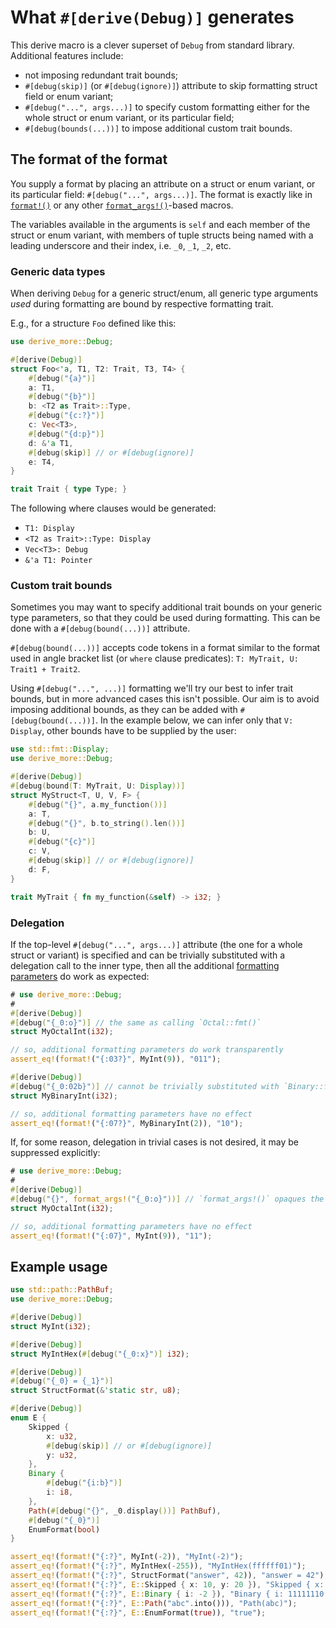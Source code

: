 # What `#[derive(Debug)]` generates

This derive macro is a clever superset of `Debug` from standard library. Additional features include:
- not imposing redundant trait bounds;
- `#[debug(skip)]` (or `#[debug(ignore)]`) attribute to skip formatting struct field or enum variant;
- `#[debug("...", args...)]` to specify custom formatting either for the whole struct or enum variant, or its particular field;
- `#[debug(bounds(...))]` to impose additional custom trait bounds.




## The format of the format

You supply a format by placing an attribute on a struct or enum variant, or its particular field:
`#[debug("...", args...)]`. The format is exactly like in [`format!()`] or any other [`format_args!()`]-based macros.

The variables available in the arguments is `self` and each member of the struct or enum variant, with members of tuple
structs being named with a leading underscore and their index, i.e. `_0`, `_1`, `_2`, etc.


### Generic data types

When deriving `Debug` for a generic struct/enum, all generic type arguments _used_ during formatting
are bound by respective formatting trait.

E.g., for a structure `Foo` defined like this:
```rust
use derive_more::Debug;

#[derive(Debug)]
struct Foo<'a, T1, T2: Trait, T3, T4> {
    #[debug("{a}")]
    a: T1,
    #[debug("{b}")]
    b: <T2 as Trait>::Type,
    #[debug("{c:?}")]
    c: Vec<T3>,
    #[debug("{d:p}")]
    d: &'a T1,
    #[debug(skip)] // or #[debug(ignore)]
    e: T4,
}

trait Trait { type Type; }
```

The following where clauses would be generated:
- `T1: Display`
- `<T2 as Trait>::Type: Display`
- `Vec<T3>: Debug`
- `&'a T1: Pointer`


### Custom trait bounds

Sometimes you may want to specify additional trait bounds on your generic type parameters, so that they could be used
during formatting. This can be done with a `#[debug(bound(...))]` attribute.

`#[debug(bound(...))]` accepts code tokens in a format similar to the format used in angle bracket list (or `where`
clause predicates): `T: MyTrait, U: Trait1 + Trait2`.

Using `#[debug("...", ...)]` formatting we'll try our best to infer trait bounds, but in more advanced cases this isn't
possible. Our aim is to avoid imposing additional bounds, as they can be added with `#[debug(bound(...))]`.
In the example below, we can infer only that `V: Display`, other bounds have to be supplied by the user:

```rust
use std::fmt::Display;
use derive_more::Debug;

#[derive(Debug)]
#[debug(bound(T: MyTrait, U: Display))]
struct MyStruct<T, U, V, F> {
    #[debug("{}", a.my_function())]
    a: T,
    #[debug("{}", b.to_string().len())]
    b: U,
    #[debug("{c}")]
    c: V,
    #[debug(skip)] // or #[debug(ignore)]
    d: F,
}

trait MyTrait { fn my_function(&self) -> i32; }
```


### Delegation

If the top-level `#[debug("...", args...)]` attribute (the one for a whole struct or variant) is specified
and can be trivially substituted with a delegation call to the inner type, then all the additional
[formatting parameters][1] do work as expected:
```rust
# use derive_more::Debug;
#
#[derive(Debug)]
#[debug("{_0:o}")] // the same as calling `Octal::fmt()`
struct MyOctalInt(i32);

// so, additional formatting parameters do work transparently
assert_eq!(format!("{:03?}", MyInt(9)), "011");

#[derive(Debug)]
#[debug("{_0:02b}")] // cannot be trivially substituted with `Binary::fmt()`
struct MyBinaryInt(i32);

// so, additional formatting parameters have no effect
assert_eq!(format!("{:07?}", MyBinaryInt(2)), "10");
```

If, for some reason, delegation in trivial cases is not desired, it may be suppressed explicitly:
```rust
# use derive_more::Debug;
#
#[derive(Debug)]
#[debug("{}", format_args!("{_0:o}"))] // `format_args!()` opaques the inner type
struct MyOctalInt(i32);

// so, additional formatting parameters have no effect
assert_eq!(format!("{:07}", MyInt(9)), "11");
```




## Example usage

```rust
use std::path::PathBuf;
use derive_more::Debug;

#[derive(Debug)]
struct MyInt(i32);

#[derive(Debug)]
struct MyIntHex(#[debug("{_0:x}")] i32);

#[derive(Debug)]
#[debug("{_0} = {_1}")]
struct StructFormat(&'static str, u8);

#[derive(Debug)]
enum E {
    Skipped {
        x: u32,
        #[debug(skip)] // or #[debug(ignore)]
        y: u32,
    },
    Binary {
        #[debug("{i:b}")]
        i: i8,
    },
    Path(#[debug("{}", _0.display())] PathBuf),
    #[debug("{_0}")]
    EnumFormat(bool)
}

assert_eq!(format!("{:?}", MyInt(-2)), "MyInt(-2)");
assert_eq!(format!("{:?}", MyIntHex(-255)), "MyIntHex(ffffff01)");
assert_eq!(format!("{:?}", StructFormat("answer", 42)), "answer = 42");
assert_eq!(format!("{:?}", E::Skipped { x: 10, y: 20 }), "Skipped { x: 10, .. }");
assert_eq!(format!("{:?}", E::Binary { i: -2 }), "Binary { i: 11111110 }");
assert_eq!(format!("{:?}", E::Path("abc".into())), "Path(abc)");
assert_eq!(format!("{:?}", E::EnumFormat(true)), "true");
```

[`format!()`]: https://doc.rust-lang.org/stable/std/macro.format.html
[`format_args!()`]: https://doc.rust-lang.org/stable/std/macro.format_args.html

[1]: https://doc.rust-lang.org/stable/std/fmt/index.html#formatting-parameters
